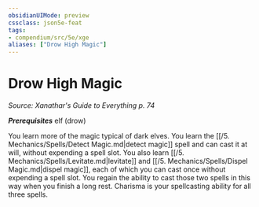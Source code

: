 ```yaml
---
obsidianUIMode: preview
cssclass: json5e-feat
tags:
- compendium/src/5e/xge
aliases: ["Drow High Magic"]
---
```

# Drow High Magic
*Source: Xanathar's Guide to Everything p. 74*  

***Prerequisites*** elf (drow)

You learn more of the magic typical of dark elves. You learn the [[/5. Mechanics/Spells/Detect Magic.md|detect magic]] spell and can cast it at will, without expending a spell slot. You also learn [[/5. Mechanics/Spells/Levitate.md|levitate]] and [[/5. Mechanics/Spells/Dispel Magic.md|dispel magic]], each of which you can cast once without expending a spell slot. You regain the ability to cast those two spells in this way when you finish a long rest. Charisma is your spellcasting ability for all three spells.